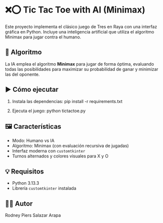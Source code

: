 # ❌⭕ Tic Tac Toe with AI (Minimax)

Este proyecto implementa el clásico juego de Tres en Raya con una interfaz gráfica en Python. Incluye una inteligencia artificial que utiliza el algoritmo Minimax para jugar contra el humano.

## 🧠 Algoritmo

La IA emplea el algoritmo **Minimax** para jugar de forma óptima, evaluando todas las posibilidades para maximizar su probabilidad de ganar y minimizar las del oponente.


## ▶️ Cómo ejecutar

1. Instala las dependencias:
   pip install -r requirements.txt

2. Ejecuta el juego:
   python tictactoe.py


## 🖼️ Características

- Modo: Humano vs IA
- Algoritmo: Minimax (con evaluación recursiva de jugadas)
- Interfaz moderna con `customtkinter`
- Turnos alternados y colores visuales para X y O

## 💡 Requisitos

- Python 3.13.3
- Librería `customtkinter` instalada

## 👨‍💻 Autor

Rodney Piers Salazar Arapa
